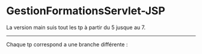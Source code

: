 # GestionFormationsServlet-JSP

La version main suis tout les tp  à partir du 5 jusque au 7.

---
Chaque tp correspond a une branche différente :
